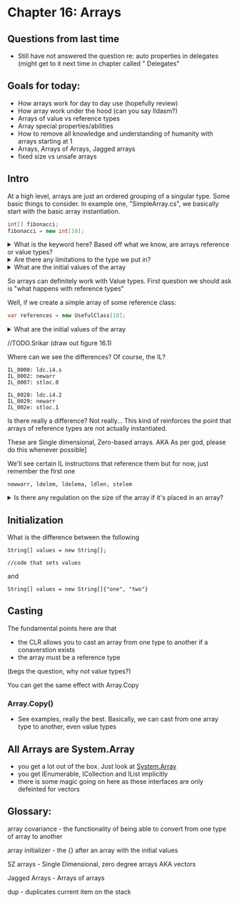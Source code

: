 ﻿# Chapter 16: Arrays

## Questions from last time

- Still have not answered the question re: auto properties in delegates (might get to it next time in chapter called "
  Delegates"

## Goals for today:

- How arrays work for day to day use (hopefully review)
- How array work under the hood (can you say Ildasm?)
- Arrays of value vs reference types
- Array special properties/abilities
- How to remove all knowledge and understanding of humanity with arrays starting at 1
- Arrays, Arrays of Arrays, Jagged arrays
- fixed size vs unsafe arrays

## Intro

At a high level, arrays are just an ordered grouping of a singular type. Some basic things to consider. In example
one, "SimpleArray.cs", we basically start with the basic array instantiation.

```C#
int[] fibonacci;
fibonacci = new int[10];
```

<details>
  <summary>What is the keyword here? Based off what we know, are arrays reference or value types?</summary>

    So it has to be a reference type. It is a reference to the array object

</details>

<details>
  <summary>Are there any limitations to the type we put in?</summary>

    As long as every type has a type of 

</details>


<details>
  <summary>What are the initial values of the array</summary>

    Based on previous chapter, we 0 out all bits upon allocation so 0

</details>

So arrays can definitely work with Value types. First question we should ask is "what happens with reference types"

Well, if we create a simple array of some reference class:

```C#
var references = new UsefulClass[10];
```

<details>
  <summary>What are the initial values of the array</summary>

    At this point, they're just references. They are uninstnatinated pointers/references that must point to objects of type mentioned

</details>

//TODO.Srikar (draw out figure 16.1)

Where can we see the differences? Of course, the IL?

```il
IL_0000: ldc.i4.s     
IL_0002: newarr
IL_0007: stloc.0      
```

```il
IL_0028: ldc.i4.2
IL_0029: newarr       
IL_002e: stloc.1      
```

Is there really a difference? Not really... This kind of reinforces the point that arrays of reference types are not
actually instantiated.

These are Single dimensional, Zero-based arrays. AKA As per god, please do this whenever possible]

We'll see certain IL instructions that reference them but for now, just remember the first one

```
newwarr, ldelem, ldelema, ldlen, stelem
```

<details>
  <summary>Is there any regulation on the size of the array if it's placed in an array?</summary>

    No. Which is why they're called jagged

</details>

## Initialization

What is the difference between the following

```
String[] values = new String[];

//code that sets values
```

and

```
String[] values = new String[]{"one", "two"}
```

## Casting

The fundamental points here are that 
- the CLR allows you to cast an array from one type to another if a conaverstion exists
- the array must be a reference type

(begs the question, why not value types?)

You can get the same effect with Array.Copy

### Array.Copy()
- See examples, really the best. Basically, we can cast from one array type to another, even value types

## All Arrays are System.Array

- you get a lot out of the box. Just look at [System.Array](https://learn.microsoft.com/en-us/dotnet/api/system.array?view=net-7.0)
- you get IEnumerable, ICollection and IList implicitly
- there is some magic going on here as these interfaces are only defeinted for vectors
## Glossary:

array covariance - the functionality of being able to convert from one type of array to another

array initializer - the {} after an array with the initial values

SZ arrays - Single Dimensional, zero degree arrays AKA vectors

Jagged Arrays - Arrays of arrays

dup - duplicates current item on the stack

